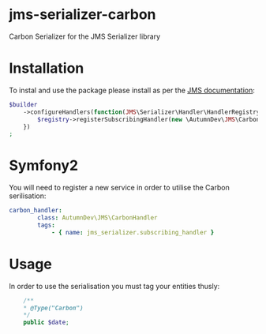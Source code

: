 # jms-serializer-carbon
Carbon Serializer for the JMS Serializer library

# Installation
To instal and use the package please install as per the [JMS documentation](http://jmsyst.com/libs/serializer/master/handlers):
```php
$builder
    ->configureHandlers(function(JMS\Serializer\Handler\HandlerRegistry $registry) {
        $registry->registerSubscribingHandler(new \AutumnDev\JMS\CarbonHandler());
    })
;
```
# Symfony2
You will need to register a new service in order to utilise the Carbon serilisation:
```yml
carbon_handler:
        class: AutumnDev\JMS\CarbonHandler
        tags:
            - { name: jms_serializer.subscribing_handler }
```
# Usage
In order to use the serialisation you must tag your entities thusly:
```php
    /**
    * @Type("Carbon")
    */
    public $date;
```